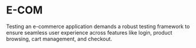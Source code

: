 # E-COM
Testing an e-commerce application demands a robust testing framework to ensure seamless user experience across features like login, product browsing, cart management, and checkout.
